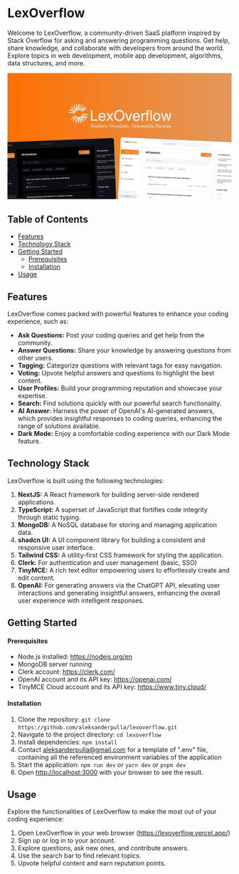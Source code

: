 # LexOverflow

Welcome to LexOverflow, a community-driven SaaS platform inspired by Stack Overflow for asking and answering programming questions. Get help, share knowledge, and collaborate with developers from around the world. Explore topics in web development, mobile app development, algorithms, data structures, and more.

![thumbnail](public/assets/images/thumbnail.jpg)
## Table of Contents
  - [Features](#features)
  - [Technology Stack](#technology-stack)
  - [Getting Started](#getting-started)
      - [Prerequisites](#prerequisites)
      - [Installation](#installation)
  - [Usage](#usage)

## Features

LexOverflow comes packed with powerful features to enhance your coding experience, such as:

- **Ask Questions:** Post your coding queries and get help from the community.
- **Answer Questions:** Share your knowledge by answering questions from other users.
- **Tagging:** Categorize questions with relevant tags for easy navigation.
- **Voting:** Upvote helpful answers and questions to highlight the best content.
- **User Profiles:** Build your programming reputation and showcase your expertise.
- **Search:** Find solutions quickly with our powerful search functionality.
- **AI Answer:** Harness the power of OpenAI's AI-generated answers, which provides insightful responses to coding queries, enhancing the range of solutions available.
- **Dark Mode:** Enjoy a comfortable coding experience with our Dark Mode feature.

## Technology Stack

LexOverflow is built using the following technologies:

1. **NextJS:** A React framework for building server-side rendered applications.
2. **TypeScript:** A superset of JavaScript that fortifies code integrity through static typing.
3. **MongoDB:** A NoSQL database for storing and managing application data.
4. **shadcn UI:** A UI component library for building a consistent and responsive user interface.
5. **Tailwind CSS:** A utility-first CSS framework for styling the application.
6. **Clerk:** For authentication and user management (basic, SSO)
7. **TinyMCE:** A rich text editor empowering users to effortlessly create and edit content.
8. **OpenAI:** For generating answers via the ChatGPT API, elevating user interactions and generating insightful answers, enhancing the overall user experience with intelligent responses.

## Getting Started

#### Prerequisites

- Node.js installed: https://nodejs.org/en
- MongoDB server running
- Clerk account: https://clerk.com/
- OpenAI account and its API key: https://openai.com/
- TinyMCE Cloud account and its API key: https://www.tiny.cloud/

#### Installation

1. Clone the repository: `git clone https://github.com/aleksanderpulla/lexoverflow.git`
2. Navigate to the project directory: `cd lexoverflow`
3. Install dependencies: `npm install`
4. Contact aleksanderpulla@gmail.com for a template of ".env" file, containing all the referenced environment variables of the application
5. Start the application: `npm run dev` or `yarn dev` or `pnpm dev`
6. Open [http://localhost:3000](http://localhost:3000) with your browser to see the result.

## Usage

Explore the functionalities of LexOverflow to make the most out of your coding experience:

1. Open LexOverflow in your web browser (https://lexoverflow.vercel.app/)
2. Sign up or log in to your account.
3. Explore questions, ask new ones, and contribute answers.
4. Use the search bar to find relevant topics.
5. Upvote helpful content and earn reputation points.
